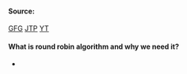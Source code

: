 #### Source:
[GFG](https://www.geeksforgeeks.org/program-for-round-robin-scheduling-for-the-same-arrival-time/)
[JTP](https://www.javatpoint.com/os-round-robin-scheduling-algorithm)
[YT](https://www.youtube.com/watch?v=j5Rt_at1oyk&list=PLXj4XH7LcRfDrdQuJTHIPmKMpa7eYVaPm&index=27)

#### What is round robin algorithm and why we need it?

* 